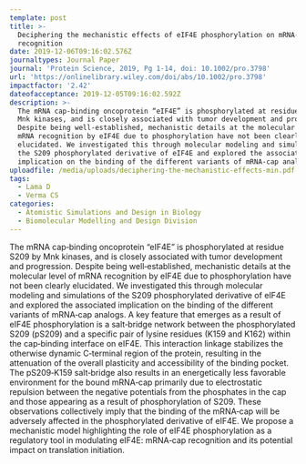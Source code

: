 ```yaml
---
template: post
title: >-
  Deciphering the mechanistic effects of eIF4E phosphorylation on mRNA‐cap
  recognition
date: 2019-12-06T09:16:02.576Z
journaltypes: Journal Paper
journal: 'Protein Science, 2019, Pg 1-14, doi: 10.1002/pro.3798'
url: 'https://onlinelibrary.wiley.com/doi/abs/10.1002/pro.3798'
impactfactor: '2.42'
dateofacceptance: 2019-12-05T09:16:02.592Z
description: >-
  The mRNA cap‐binding oncoprotein “eIF4E” is phosphorylated at residue S209 by
  Mnk kinases, and is closely associated with tumor development and progression.
  Despite being well‐established, mechanistic details at the molecular level of
  mRNA recognition by eIF4E due to phosphorylation have not been clearly
  elucidated. We investigated this through molecular modeling and simulations of
  the S209 phosphorylated derivative of eIF4E and explored the associated
  implication on the binding of the different variants of mRNA‐cap analogs. 
uploadfile: /media/uploads/deciphering-the-mechanistic-effects-min.pdf
tags:
  - Lama D
  - Verma CS
categories:
  - Atomistic Simulations and Design in Biology
  - Biomolecular Modelling and Design Division
---
```

<!--StartFragment-->

The mRNA cap‐binding oncoprotein “eIF4E” is phosphorylated at residue S209 by Mnk kinases, and is closely associated with tumor development and progression. Despite being well‐established, mechanistic details at the molecular level of mRNA recognition by eIF4E due to phosphorylation have not been clearly elucidated. We investigated this through molecular modeling and simulations of the S209 phosphorylated derivative of eIF4E and explored the associated implication on the binding of the different variants of mRNA‐cap analogs. A key feature that emerges as a result of eIF4E phosphorylation is a salt‐bridge network between the phosphorylated S209 (pS209) and a specific pair of lysine residues (K159 and K162) within the cap‐binding interface on eIF4E. This interaction linkage stabilizes the otherwise dynamic C‐terminal region of the protein, resulting in the attenuation of the overall plasticity and accessibility of the binding pocket. The pS209‐K159 salt‐bridge also results in an energetically less favorable environment for the bound mRNA‐cap primarily due to electrostatic repulsion between the negative potentials from the phosphates in the cap and those appearing as a result of phosphorylation of S209. These observations collectively imply that the binding of the mRNA‐cap will be adversely affected in the phosphorylated derivative of eIF4E. We propose a mechanistic model highlighting the role of eIF4E phosphorylation as a regulatory tool in modulating eIF4E: mRNA‐cap recognition and its potential impact on translation initiation.

<!--EndFragment-->
